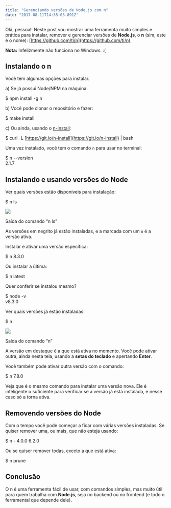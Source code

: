 ```yaml
---
title: "Gerenciando versões de Node.js com n"
date: "2017-08-11T14:35:03.891Z"
---
```

Olá, pessoal! Neste post vou mostrar uma ferramenta muito simples e prática para instalar, remover e gerenciar versões de **Node.js**, o **n** (sim, este é o nome): [https://github.com/tj/n](https://github.com/tj/n)

**Nota:** Infelizmente não funciona no Windows. :(

## Instalando o n

Você tem algumas opções para instalar.

a) Se já possui Node/NPM na máquina:

$ npm install -g n

b) Você pode clonar o repositório e fazer:

$ make install

c) Ou ainda, usando o [n-install](https://github.com/mklement0/n-install):

$ curl -L [https://git.io/n-install](https://git.io/n-install) | bash

Uma vez instalado, você tem o comando `n` para usar no terminal:

$ n --version  
2.1.7 

## Instalando e usando versões do Node

Ver quais versões estão disponíveis para instalação:

$ n ls

![](./1_5ywwlNGIZ6bcgO4zkNYR3w.png)

Saída do comando “n ls”

As versões em negrito já estão instaladas, e a marcada com um `o` é a versão ativa.

Instalar e ativar uma versão específica:

$ n 8.3.0

Ou instalar a última:

$ n latest

Quer conferir se instalou mesmo?

$ node -v  
v8.3.0

Ver quais versões já estão instaladas:

$ n

![](./1_lze8eHh1_n_2B3lu0yXILg.png)

Saída do comando “n”

A versão em destaque é a que está ativa no momento. Você pode ativar outra, ainda nesta tela, usando a **setas do teclado** e apertando **Enter**.

Você também pode ativar outra versão com o comando:

$ n 7.8.0

Veja que é o mesmo comando para instalar uma versão nova. Ele é inteligente o suficiente para verificar se a versão já está instalada, e nesse caso só a torna ativa.

## Removendo versões do Node

Com o tempo você pode começar a ficar com várias versões instaladas. Se quiser remover uma, ou mais, que não esteja usando:

$ n - 4.0.0 6.2.0

Ou se quiser remover todas, exceto a que está ativa:

$ n prune

## Conclusão

O n é uma ferramenta fácil de usar, com comandos simples, mas muito útil para quem trabalha com **Node.js**, seja no backend ou no frontend (e todo o ferramental que depende dele).